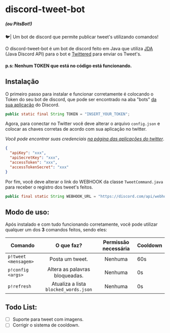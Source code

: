 # discord-tweet-bot
##### (ou PitsBot!)
🐦| Um bot de discord que permite publicar tweet's utilizando comandos!

O discord-tweet-bot é um bot de discord feito em Java que utiliza [JDA](https://github.com/DV8FromTheWorld/JDA) (Java Discord API) para o bot e [Twittered](https://github.com/redouane59/twittered) para enviar os Tweet's.

#### p.s: Nenhum TOKEN que está no código está funcionando.
## Instalação

O primeiro passo para instalar e funcionar corretamente é colocando o Token do seu bot de discord, que pode ser encontrado na aba "bots" [da sua aplicação](https://discord.com/developers/applications) do Discord.

```java
public static final String TOKEN = "INSERT_YOUR_TOKEN";
```

Agora, para conectar no Twitter você deve alterar o arquivo ``config.json`` e colocar as chaves corretas de acordo com sua aplicação no twitter.

_Você pode encontrar suas credenciais [na página das aplicações do twitter](https://developer.twitter.com/en/apps)_.

```json
{
  "apiKey": "xxx",
  "apiSecretKey": "xxx",
  "accessToken": "xxx",
  "accessTokenSecret": "xxx"
}
```

Por fim, você deve alterar o link do WEBHOOK da classe ``TweetCommand.java`` para receber o registro dos tweet's feitos.
```java
public final static String WEBHOOK_URL = "https://discord.com/api/webhooks/WEBHOOK_CODE";
``` 

## Modo de uso:
Após instalado e com tudo funcionando corretamente, você pode utilizar qualquer um dos **3** comandos feitos, sendo eles:

| Comando   | O que faz? |      Permissão necessária      | Cooldown |
|----------|:-------------:|:-------------:|---|
| ``p!tweet <mensagem>`` | Posta um tweet.                         | Nenhuma | 60s |
| ``p!config <args>``    | Altera as palavras bloqueadas.          | Nenhuma | 0s |
| ``p!refresh``          | Atualiza a lista ``blocked_words.json`` | Nenhuma | 0s |

## Todo List:
- [ ] Suporte para tweet com imagens.
- [ ] Corrigir o sistema de cooldown.